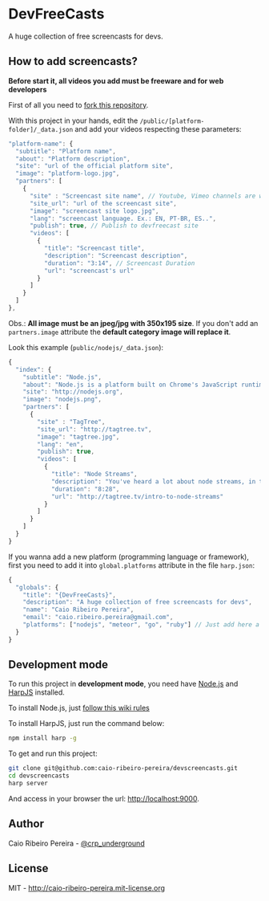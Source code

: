 # DevFreeCasts

A huge collection of free screencasts for devs.

## How to add screencasts?

**Before start it, all videos you add must be freeware and for web developers** 

First of all you need to [fork this repository](https://github.com/caio-ribeiro-pereira/devfreecasts/fork). 

With this project in your hands, edit the `/public/[platform-folder]/_data.json` and add your videos respecting these parameters: 

``` javascript
"platform-name": {
  "subtitle": "Platform name",
  "about": "Platform description",
  "site": "url of the official platform site", 
  "image": "platform-logo.jpg",
  "partners": [
    {
      "site" : "Screencast site name", // Youtube, Vimeo channels are welcome too
      "site_url": "url of the screencast site",
      "image": "screencast site logo.jpg",
      "lang": "screencast language. Ex.: EN, PT-BR, ES..",
      "publish": true, // Publish to devfreecast site
      "videos": [
        {
          "title": "Screencast title",
          "description": "Screencast description",
          "duration": "3:14", // Screencast Duration
          "url": "screencast's url" 
        }
      ]
    }
  ]
},
```

Obs.: **All image must be an jpeg/jpg with 350x195 size**. If you don't add an `partners.image` attribute the **default category image will replace it**.

Look this example (`public/nodejs/_data.json`):

``` javascript
{
  "index": {
    "subtitle": "Node.js",
    "about": "Node.js is a platform built on Chrome's JavaScript runtime for easily building fast, scalable network applications. Node.js uses an event-driven, non-blocking I/O model that makes it lightweight and efficient, perfect for data-intensive real-time applications that run across distributed devices.",
    "site": "http://nodejs.org",
    "image": "nodejs.png",
    "partners": [
      {
        "site" : "TagTree",
        "site_url": "http://tagtree.tv",
        "image": "tagtree.jpg",
        "lang": "en",
        "publish": true,
        "videos": [
          {
            "title": "Node Streams",
            "description": "You've heard a lot about node streams, in this episode you get introduced to streams and see how to code up your own read, write, and transform stream.",
            "duration": "8:28",
            "url": "http://tagtree.tv/intro-to-node-streams"
          }
        ]
      }
    ]
  }
}
```

If you wanna add a new platform (programming language or framework), first you need to add it into `global.platforms` attribute in the file `harp.json`:

``` javascript
{
  "globals": {
    "title": "{DevFreeCasts}",
    "description": "A huge collection of free screencasts for devs",
    "name": "Caio Ribeiro Pereira",
    "email": "caio.ribeiro.pereira@gmail.com",
    "platforms": ["nodejs", "meteor", "go", "ruby"] // Just add here a new platform
  }
}
```

## Development mode

To run this project in **development mode**, you need have [Node.js](http://nodejs.org) and [HarpJS](http://harpjs.com) installed. 

To install Node.js, just [follow this wiki rules](http://nodejs.org/download) 

To install HarpJS, just run the command below: 

``` bash
npm install harp -g
```

To get and run this project: 

``` bash
git clone git@github.com:caio-ribeiro-pereira/devscreencasts.git
cd devscreencasts
harp server
```

And access in your browser the url: [http://localhost:9000](http://localhost:9000).

## Author

Caio Ribeiro Pereira - [@crp_underground](http://twitter.com/crp_underground)

## License

MIT - http://caio-ribeiro-pereira.mit-license.org
